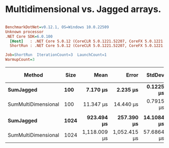 # Multidimensional vs. Jagged arrays.

``` ini

BenchmarkDotNet=v0.12.1, OS=Windows 10.0.22509
Unknown processor
.NET Core SDK=6.0.100
  [Host]   : .NET Core 5.0.12 (CoreCLR 5.0.1221.52207, CoreFX 5.0.1221.52207), X64 RyuJIT
  ShortRun : .NET Core 5.0.12 (CoreCLR 5.0.1221.52207, CoreFX 5.0.1221.52207), X64 RyuJIT

Job=ShortRun  IterationCount=3  LaunchCount=1  
WarmupCount=3  

```
|              Method | Size |         Mean |        Error |     StdDev | Ratio | RatioSD | Gen 0 | Gen 1 | Gen 2 | Allocated |
|-------------------- |----- |-------------:|-------------:|-----------:|------:|--------:|------:|------:|------:|----------:|
|           **SumJagged** |  **100** |     **7.170 μs** |     **2.235 μs** |  **0.1225 μs** |  **0.63** |    **0.05** |     **-** |     **-** |     **-** |         **-** |
| SumMultiDimensional |  100 |    11.347 μs |    14.440 μs |  0.7915 μs |  1.00 |    0.00 |     - |     - |     - |         - |
|                     |      |              |              |            |       |         |       |       |       |           |
|           **SumJagged** | **1024** |   **923.494 μs** |   **257.390 μs** | **14.1084 μs** |  **0.83** |    **0.03** |     **-** |     **-** |     **-** |         **-** |
| SumMultiDimensional | 1024 | 1,118.009 μs | 1,052.415 μs | 57.6864 μs |  1.00 |    0.00 |     - |     - |     - |         - |
